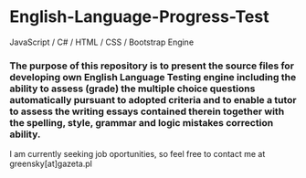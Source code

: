 # English-Language-Progress-Test
JavaScript / C# / HTML / CSS / Bootstrap Engine

<h3>The purpose of this repository is to present the source files for developing own English Language Testing engine including the ability to assess (grade) the multiple choice questions automatically pursuant to adopted criteria and to enable a tutor to assess the writing essays contained therein together with the spelling, style, grammar and logic mistakes correction ability.</h3>

I am currently seeking job oportunities, so feel free to contact me at greensky[at]gazeta.pl
